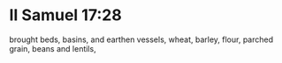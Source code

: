 # II Samuel 17:28

brought beds, basins, and earthen vessels, wheat, barley, flour, parched grain, beans and lentils,
